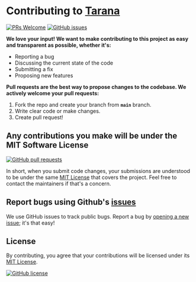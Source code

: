# Contributing to [Tarana](https://github.com/flyingsonu122/tarana)

[![PRs Welcome](https://img.shields.io/badge/PRs-welcome-brightgreen.svg?style=flat&logo=git&logoColor=white)](https://github.com/flyingsonu122/tarana/pulls) [![GitHub issues](https://img.shields.io/github/issues/flyingsonu122/tarana?logo=github&color=red)](https://github.com/flyingsonu122/tarana/issues) 

**We love your input! We want to make contributing to this project as easy and transparent as possible, whether it's:**

- Reporting a bug
- Discussing the current state of the code
- Submitting a fix
- Proposing new features

**Pull requests are the best way to propose changes to the codebase. We actively welcome your pull requests:**

1. Fork the repo and create your branch from **`main`** branch.
2. Write clear code or make changes.
3. Create pull request!

## Any contributions you make will be under the MIT Software License

[![GitHub pull requests](https://img.shields.io/github/issues-pr-closed/flyingsonu122/tarana?color=lightgray&logo=github)](https://github.com/flyingsonu122/tarana/pulls?q=is%3Apr+is%3Aclosed)

In short, when you submit code changes, your submissions are understood to be under the same [MIT License](https://github.com/flyingsonu122/tarana/blob/main/LICENSE) that covers the project. Feel free to contact the maintainers if that's a concern.

## Report bugs using Github's [issues](https://github.com/flyingsonu122/tarana/issues)

We use GitHub issues to track public bugs. Report a bug by [opening a new issue](https://github.com/flyingsonu122/tarana/issues/new); it's that easy!

## License

By contributing, you agree that your contributions will be licensed under its [MIT License](https://github.com/flyingsonu122/tarana/blob/main/LICENSE).

[![GitHub license](https://img.shields.io/github/license/flyingsonu122/tarana?logo=github)](https://github.com/flyingsonu122/tarana/blob/main/LICENSE)
